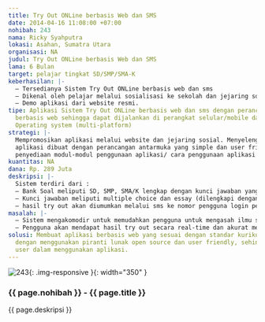 ```yaml
---
title: Try Out ONLine berbasis Web dan SMS
date: 2014-04-16 11:08:00 +07:00
nohibah: 243
nama: Ricky Syahputra
lokasi: Asahan, Sumatra Utara
organisasi: NA
judul: Try Out ONLine berbasis Web dan SMS
lama: 6 Bulan
target: pelajar tingkat SD/SMP/SMA-K
keberhasilan: |-
  – Tersedianya Sistem Try Out ONLine berbasis web dan sms
  – Dikenal oleh pelajar melalui sosialisasi ke sekolah dan jejaring sosial di Kota Medan.
  – Demo aplikasi dari website resmi.
tipe: Aplikasi Sistem Try Out ONLine berbasis web dan sms dengan perancangan antarmuka
  berbasis web sehingga dapat dijalankan di perangkat selular/mobile dan di segala
  Operating system (multi-platform)
strategi: |-
  Mempromosikan aplikasi melalui website dan jejaring sosial. Menyelenggarakan workshop serta sosialisasi yang bekerja sama dengan Dinas Pendidikan Kota Medan.
  aplikasi dibuat dengan perancangan antarmuka yang simple dan user friendly.
  penyediaan modul-modul penggunaan aplikasi/ cara penggunaan aplikasi pada saat workshop/sosialisai berlangsung. serta unduhannya pada website resmi.
kuantitas: NA
dana: Rp. 289 Juta
deskripsi: |-
  Sistem terdiri dari :
  – Bank Soal meliputi SD, SMP, SMA/K lengkap dengan kunci jawaban yang diperoleh dari narasumber (Prof, Guru, Tenaga Ahli pendidikan, dan tim pembuat soal ujian sekolah)
  – Kunci jawaban meliputi multiple choice dan essay (dilengkapi dengan deskripsi penyelesaian soal)
  – hasil try out akan diumumkan melalui sms ke nomor pengguna login peserta try out online.
masalah: |-
  – Sistem mengakomodir untuk memudahkan pengguna untuk mengasah ilmu serta wawasan sebelum mengikuti UN ataupun melihat peluang masuk sekolah ataupun perguruan tinggi pilihan (tergantung jenjang yang dipilih).
  – Pengguna akan mendapat hasil try out secara real-time dan akurat melalui media sms.
solusi: Membuat aplikasi berbasis web yang sesuai dengan standar kurikulum yang berlaku.
  dengan menggunakan piranti lunak open source dan user friendly, sehingga memudahkan
  user dalam menggunakan aplikasi.
---
```


![243](/static/img/hibahcms/243.png){: .img-responsive }{: width="350" }

### {{ page.nohibah }} - {{ page.title }}

{{ page.deskripsi }}
